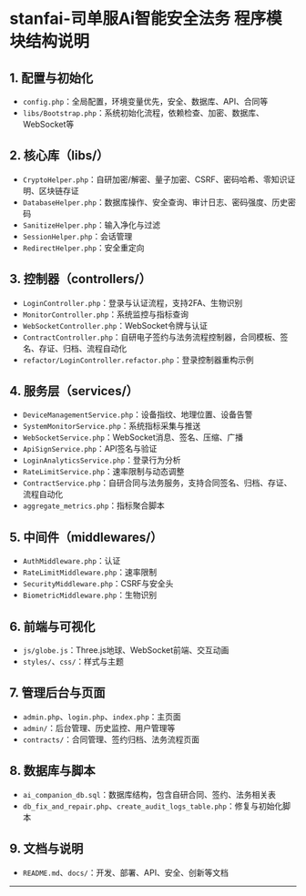 # stanfai-司单服Ai智能安全法务 程序模块结构说明

## 1. 配置与初始化
- `config.php`：全局配置，环境变量优先，安全、数据库、API、合同等
- `libs/Bootstrap.php`：系统初始化流程，依赖检查、加密、数据库、WebSocket等

## 2. 核心库（libs/）
- `CryptoHelper.php`：自研加密/解密、量子加密、CSRF、密码哈希、零知识证明、区块链存证
- `DatabaseHelper.php`：数据库操作、安全查询、审计日志、密码强度、历史密码
- `SanitizeHelper.php`：输入净化与过滤
- `SessionHelper.php`：会话管理
- `RedirectHelper.php`：安全重定向

## 3. 控制器（controllers/）
- `LoginController.php`：登录与认证流程，支持2FA、生物识别
- `MonitorController.php`：系统监控与指标查询
- `WebSocketController.php`：WebSocket令牌与认证
- `ContractController.php`：自研电子签约与法务流程控制器，合同模板、签名、存证、归档、流程自动化
- `refactor/LoginController.refactor.php`：登录控制器重构示例

## 4. 服务层（services/）
- `DeviceManagementService.php`：设备指纹、地理位置、设备告警
- `SystemMonitorService.php`：系统指标采集与推送
- `WebSocketService.php`：WebSocket消息、签名、压缩、广播
- `ApiSignService.php`：API签名与验证
- `LoginAnalyticsService.php`：登录行为分析
- `RateLimitService.php`：速率限制与动态调整
- `ContractService.php`：自研合同与法务服务，支持合同签名、归档、存证、流程自动化
- `aggregate_metrics.php`：指标聚合脚本

## 5. 中间件（middlewares/）
- `AuthMiddleware.php`：认证
- `RateLimitMiddleware.php`：速率限制
- `SecurityMiddleware.php`：CSRF与安全头
- `BiometricMiddleware.php`：生物识别

## 6. 前端与可视化
- `js/globe.js`：Three.js地球、WebSocket前端、交互动画
- `styles/`、`css/`：样式与主题

## 7. 管理后台与页面
- `admin.php`、`login.php`、`index.php`：主页面
- `admin/`：后台管理、历史监控、用户管理等
- `contracts/`：合同管理、签约归档、法务流程页面

## 8. 数据库与脚本
- `ai_companion_db.sql`：数据库结构，包含自研合同、签约、法务相关表
- `db_fix_and_repair.php`、`create_audit_logs_table.php`：修复与初始化脚本

## 9. 文档与说明
- `README.md`、`docs/`：开发、部署、API、安全、创新等文档

---
